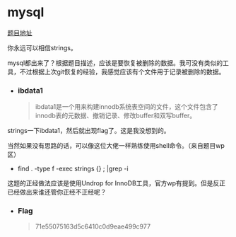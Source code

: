 # mysql

[题目地址](https://adworld.xctf.org.cn/challenges/details?hash=c04b2fff-92d9-492d-b6e1-2e7f37b1a34c_2)

你永远可以相信strings。

mysql都出来了？根据题目描述，应该是要恢复被删除的数据。我可没有类似的工具，不过根据上次git恢复的经验，我感觉应该有个文件用于记录被删除的数据。

- ### ibdata1
  > ibdata1是一个用来构建innodb系统表空间的文件，这个文件包含了innodb表的元数据、撤销记录、修改buffer和双写buffer。

strings一下ibdata1，然后就出现flag了。这是我没想到的。

当然如果没有思路的话，可以像这位大佬一样熟练使用shell命令。（来自题目wp区）

- find . -type f -exec strings {} \; |grep -i 

这题的正经做法应该是使用Undrop for InnoDB工具，官方wp有提到。但是反正已经做出来谁还管你正经不正经呢？

- ### Flag
  > 71e55075163d5c6410c0d9eae499c977